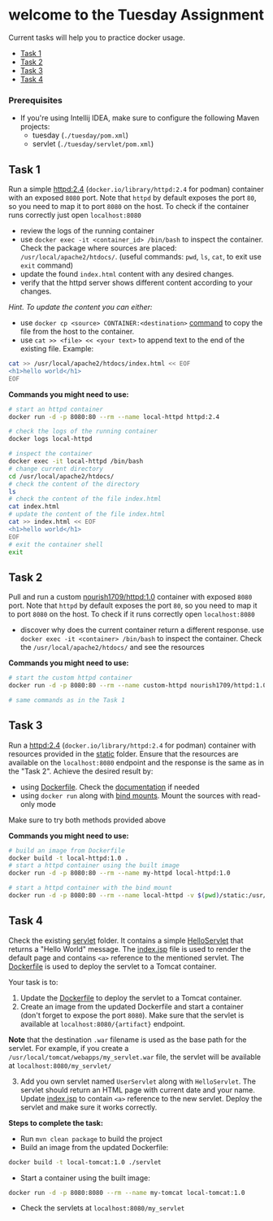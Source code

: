 # welcome to the Tuesday Assignment

Current tasks will help you to practice docker usage.

- [Task 1](#task-1)
- [Task 2](#task-2)
- [Task 3](#task-3)
- [Task 4](#task-4)

### Prerequisites

- If you're using Intellij IDEA, make sure to configure the following Maven projects:
    - tuesday (`./tuesday/pom.xml`)
    - servlet (`./tuesday/servlet/pom.xml`)

## Task 1

Run a simple [httpd:2.4](https://hub.docker.com/_/httpd) (`docker.io/library/httpd:2.4` for podman) container with an
exposed `8080` port. Note that `httpd` by default exposes the port `80`, so you need to map it to port `8080` on the
host. To check if the container runs correctly just open `localhost:8080`

- review the logs of the running container
- use `docker exec -it <container_id> /bin/bash` to inspect the container. Check the package where sources are placed:
  `/usr/local/apache2/htdocs/`. (useful commands: `pwd`, `ls`, `cat`, to exit use `exit` command)
- update the found `index.html` content with any desired changes.
- verify that the httpd server shows different content according to your changes.

_Hint. To update the content you can either:_

- use `docker cp <source> CONTAINER:<destination>` [command](https://docs.docker.com/reference/cli/docker/container/cp/)
  to copy the file from the host to the container.
- use `cat >> <file> << <your text>` to append text to the end of the existing file. Example:

```bash
cat >> /usr/local/apache2/htdocs/index.html << EOF
<h1>hello world</h1>
EOF
```

**Commands you might need to use:**

```bash
# start an httpd container
docker run -d -p 8080:80 --rm --name local-httpd httpd:2.4

# check the logs of the running container
docker logs local-httpd

# inspect the container
docker exec -it local-httpd /bin/bash
# change current directory
cd /usr/local/apache2/htdocs/
# check the content of the directory
ls
# check the content of the file index.html
cat index.html
# update the content of the file index.html
cat >> index.html << EOF
<h1>hello world</h1>
EOF
# exit the container shell
exit
```

## Task 2

Pull and run a custom [nourish1709/httpd:1.0](https://hub.docker.com/repository/docker/nourish1709/httpd/general)
container with exposed `8080` port. Note that `httpd` by default exposes the port `80`, so you need to map it to port
`8080` on the host. To check if it runs correctly open `localhost:8080`

- discover why does the current container return a different response. use `docker exec -it <container> /bin/bash` to
  inspect the container. Check the `/usr/local/apache2/htdocs/` and see the resources

**Commands you might need to use:**

```bash
# start the custom httpd container
docker run -d -p 8080:80 --rm --name custom-httpd nourish1709/httpd:1.0

# same commands as in the Task 1
```

## Task 3

Run a [httpd:2.4](https://hub.docker.com/_/httpd) (`docker.io/library/httpd:2.4` for podman) container with resources
provided in the [static](./static) folder. Ensure that the resources are available on the `localhost:8080` endpoint and
the response is the same as in the "Task 2". Achieve the desired result by:

- using [Dockerfile](./Dockerfile). Check the [documentation](https://docs.docker.com/reference/dockerfile/) if needed
- using `docker run` along with [bind mounts](https://docs.docker.com/engine/storage/bind-mounts/#options-for---volume).
  Mount the sources with read-only mode

Make sure to try both methods provided above

**Commands you might need to use:**

```bash
# build an image from Dockerfile
docker build -t local-httpd:1.0 .
# start a httpd container using the built image
docker run -d -p 8080:80 --rm --name my-httpd local-httpd:1.0

# start a httpd container with the bind mount
docker run -d -p 8080:80 --rm --name local-httpd -v $(pwd)/static:/usr/local/apache2/htdocs/:ro httpd:2.4
```

## Task 4

Check the existing [servlet](./servlet) folder. It contains a
simple [HelloServlet](./servlet/src/main/java/com/nourish1709/learning/servlet/HelloServlet.java) that returns a "Hello
World" message. The [index.jsp](./servlet/src/main/webapp/index.jsp) file is used to render the default page and
contains `<a>` reference to the mentioned servlet. The [Dockerfile](./servlet/Dockerfile) is used to deploy the servlet
to a Tomcat container.

Your task is to:

1. Update the [Dockerfile](./servlet/Dockerfile) to deploy the servlet to a Tomcat container.
2. Create an image from the updated Dockerfile and start a container (don't forget to expose the port `8080`). Make sure
   that the servlet is available at `localhost:8080/{artifact}` endpoint.

__Note__ that the destination `.war` filename is used as the base path for the servlet. For example, if you create
a `/usr/local/tomcat/webapps/my_servlet.war` file, the servlet will be available at `localhost:8080/my_servlet/`

3. Add you own servlet named `UserServlet` along with `HelloServlet`. The servlet should return an HTML page with
   current date and your name. Update [index.jsp](./servlet/src/main/webapp/index.jsp) to contain `<a>` reference to the
   new servlet. Deploy the servlet and make sure it works correctly.

**Steps to complete the task:**

- Run `mvn clean package` to build the project
- Build an image from the updated Dockerfile:

```bash
docker build -t local-tomcat:1.0 ./servlet
```

- Start a container using the built image:

```bash
docker run -d -p 8080:8080 --rm --name my-tomcat local-tomcat:1.0
```

- Check the servlets at `localhost:8080/my_servlet`
